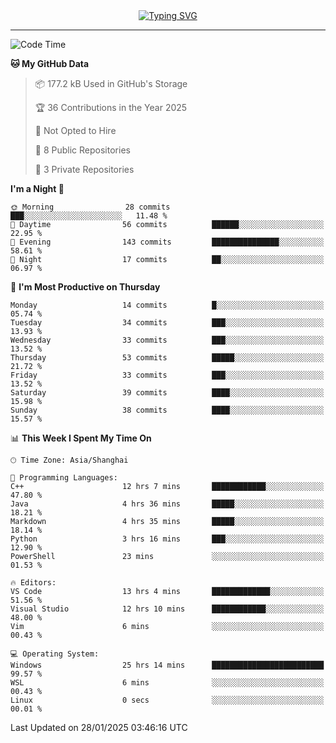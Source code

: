<div style="text-align: center;">
<a href="https://git.io/typing-svg"><img src="https://readme-typing-svg.demolab.com?font=Jersey+10&size=33&pause=1000&color=0077B8&center=true&vCenter=true&width=429&height=46&lines=jack_gdn+greets+you!" alt="Typing SVG" /></a>
</div>

---

<!--START_SECTION:waka-->
![Code Time](http://img.shields.io/badge/Code%20Time-27%20hrs%2014%20mins-blue)

**🐱 My GitHub Data** 

> 📦 177.2 kB Used in GitHub's Storage 
 > 
> 🏆 36 Contributions in the Year 2025
 > 
> 🚫 Not Opted to Hire
 > 
> 📜 8 Public Repositories 
 > 
> 🔑 3 Private Repositories 
 > 
**I'm a Night 🦉** 

```text
🌞 Morning                28 commits          ███░░░░░░░░░░░░░░░░░░░░░░   11.48 % 
🌆 Daytime                56 commits          ██████░░░░░░░░░░░░░░░░░░░   22.95 % 
🌃 Evening                143 commits         ███████████████░░░░░░░░░░   58.61 % 
🌙 Night                  17 commits          ██░░░░░░░░░░░░░░░░░░░░░░░   06.97 % 
```
📅 **I'm Most Productive on Thursday** 

```text
Monday                   14 commits          █░░░░░░░░░░░░░░░░░░░░░░░░   05.74 % 
Tuesday                  34 commits          ███░░░░░░░░░░░░░░░░░░░░░░   13.93 % 
Wednesday                33 commits          ███░░░░░░░░░░░░░░░░░░░░░░   13.52 % 
Thursday                 53 commits          █████░░░░░░░░░░░░░░░░░░░░   21.72 % 
Friday                   33 commits          ███░░░░░░░░░░░░░░░░░░░░░░   13.52 % 
Saturday                 39 commits          ████░░░░░░░░░░░░░░░░░░░░░   15.98 % 
Sunday                   38 commits          ████░░░░░░░░░░░░░░░░░░░░░   15.57 % 
```


📊 **This Week I Spent My Time On** 

```text
🕑︎ Time Zone: Asia/Shanghai

💬 Programming Languages: 
C++                      12 hrs 7 mins       ████████████░░░░░░░░░░░░░   47.80 % 
Java                     4 hrs 36 mins       █████░░░░░░░░░░░░░░░░░░░░   18.21 % 
Markdown                 4 hrs 35 mins       █████░░░░░░░░░░░░░░░░░░░░   18.14 % 
Python                   3 hrs 16 mins       ███░░░░░░░░░░░░░░░░░░░░░░   12.90 % 
PowerShell               23 mins             ░░░░░░░░░░░░░░░░░░░░░░░░░   01.53 % 

🔥 Editors: 
VS Code                  13 hrs 4 mins       █████████████░░░░░░░░░░░░   51.56 % 
Visual Studio            12 hrs 10 mins      ████████████░░░░░░░░░░░░░   48.00 % 
Vim                      6 mins              ░░░░░░░░░░░░░░░░░░░░░░░░░   00.43 % 

💻 Operating System: 
Windows                  25 hrs 14 mins      █████████████████████████   99.57 % 
WSL                      6 mins              ░░░░░░░░░░░░░░░░░░░░░░░░░   00.43 % 
Linux                    0 secs              ░░░░░░░░░░░░░░░░░░░░░░░░░   00.01 % 
```


 Last Updated on 28/01/2025 03:46:16 UTC
<!--END_SECTION:waka-->
